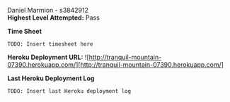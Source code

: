 Daniel Marmion - s3842912  
**Highest Level Attempted:** Pass

**Time Sheet**

```
TODO: Insert timesheet here
```

**Heroku Deployment URL:** ![http://tranquil-mountain-07390.herokuapp.com/][http://tranquil-mountain-07390.herokuapp.com/]

**Last Heroku Deployment Log**

```
TODO: Insert last Heroku deployment log
```